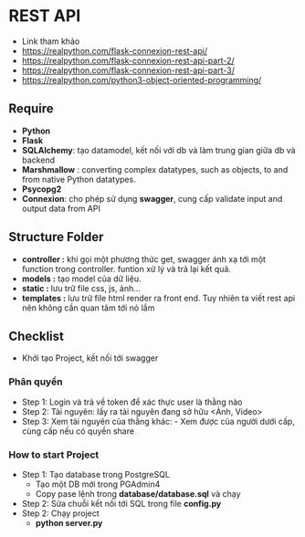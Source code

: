 # REST API 

- Link tham khảo 
- https://realpython.com/flask-connexion-rest-api/
- https://realpython.com/flask-connexion-rest-api-part-2/
- https://realpython.com/flask-connexion-rest-api-part-3/
- https://realpython.com/python3-object-oriented-programming/

## Require

- __Python__
- __Flask__
- __SQLAlchemy__: tạo datamodel, kết nối với db và làm trung gian giữa db và backend
- __Marshmallow__ : converting complex datatypes, such as objects, to and from native Python datatypes.
- __Psycopg2__
- __Connexion__: cho phép sử dụng __swagger__, cung cấp validate input and output data from API 

## Structure Folder

- __controller :__ khi gọi một phương thức get, swagger ánh xạ tới một function trong controller. funtion xử lý và trả lại kết quả.
- __models :__ tạo model của dữ liệu.
- __static :__ lưu trữ file css, js, ảnh...
- __templates :__ lưu trữ file html render ra front end. Tuy nhiên ta viết rest api nên không cần quan tâm tới nó lắm

## Checklist
- Khởi tạo Project, kết nối tới swagger

### Phân quyền
- Step 1: Login và trả về token để xác thực user là thằng nào
- Step 2: Tài nguyên: lấy ra tài nguyên đang sở hữu <Ảnh, Video>
- Step 3: Xem tài nguyên của thằng khác: - Xem được của người dưới cấp, cùng cấp nếu có quyền share

### How to start Project

- Step 1: Tạo database trong PostgreSQL
    - Tạo một DB mới trong PGAdmin4
    - Copy pase lệnh trong __database/database.sql__ và chạy
- Step 2: Sửa chuỗi kết nối tới SQL trong file __config.py__
- Step 2: Chạy project
    - __python server.py__